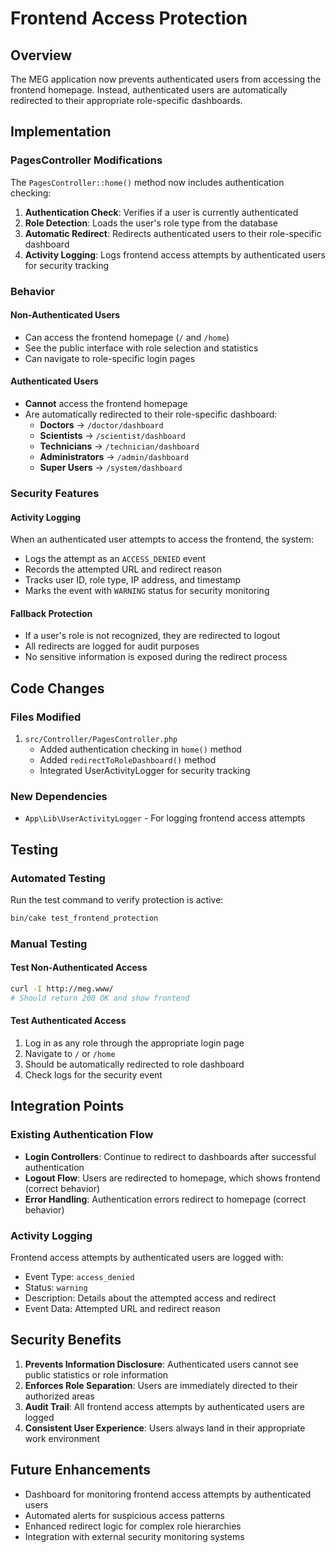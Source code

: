 # Frontend Access Protection

## Overview
The MEG application now prevents authenticated users from accessing the frontend homepage. Instead, authenticated users are automatically redirected to their appropriate role-specific dashboards.

## Implementation

### PagesController Modifications
The `PagesController::home()` method now includes authentication checking:

1. **Authentication Check**: Verifies if a user is currently authenticated
2. **Role Detection**: Loads the user's role type from the database
3. **Automatic Redirect**: Redirects authenticated users to their role-specific dashboard
4. **Activity Logging**: Logs frontend access attempts by authenticated users for security tracking

### Behavior

#### Non-Authenticated Users
- Can access the frontend homepage (`/` and `/home`)
- See the public interface with role selection and statistics
- Can navigate to role-specific login pages

#### Authenticated Users
- **Cannot** access the frontend homepage
- Are automatically redirected to their role-specific dashboard:
  - **Doctors** → `/doctor/dashboard`
  - **Scientists** → `/scientist/dashboard`
  - **Technicians** → `/technician/dashboard`
  - **Administrators** → `/admin/dashboard`
  - **Super Users** → `/system/dashboard`

### Security Features

#### Activity Logging
When an authenticated user attempts to access the frontend, the system:
- Logs the attempt as an `ACCESS_DENIED` event
- Records the attempted URL and redirect reason
- Tracks user ID, role type, IP address, and timestamp
- Marks the event with `WARNING` status for security monitoring

#### Fallback Protection
- If a user's role is not recognized, they are redirected to logout
- All redirects are logged for audit purposes
- No sensitive information is exposed during the redirect process

## Code Changes

### Files Modified
1. `src/Controller/PagesController.php`
   - Added authentication checking in `home()` method
   - Added `redirectToRoleDashboard()` method
   - Integrated UserActivityLogger for security tracking

### New Dependencies
- `App\Lib\UserActivityLogger` - For logging frontend access attempts

## Testing

### Automated Testing
Run the test command to verify protection is active:
```bash
bin/cake test_frontend_protection
```

### Manual Testing

#### Test Non-Authenticated Access
```bash
curl -I http://meg.www/
# Should return 200 OK and show frontend
```

#### Test Authenticated Access
1. Log in as any role through the appropriate login page
2. Navigate to `/` or `/home`
3. Should be automatically redirected to role dashboard
4. Check logs for the security event

## Integration Points

### Existing Authentication Flow
- **Login Controllers**: Continue to redirect to dashboards after successful authentication
- **Logout Flow**: Users are redirected to homepage, which shows frontend (correct behavior)
- **Error Handling**: Authentication errors redirect to homepage (correct behavior)

### Activity Logging
Frontend access attempts by authenticated users are logged with:
- Event Type: `access_denied`
- Status: `warning`
- Description: Details about the attempted access and redirect
- Event Data: Attempted URL and redirect reason

## Security Benefits
1. **Prevents Information Disclosure**: Authenticated users cannot see public statistics or role information
2. **Enforces Role Separation**: Users are immediately directed to their authorized areas
3. **Audit Trail**: All frontend access attempts by authenticated users are logged
4. **Consistent User Experience**: Users always land in their appropriate work environment

## Future Enhancements
- Dashboard for monitoring frontend access attempts by authenticated users
- Automated alerts for suspicious access patterns
- Enhanced redirect logic for complex role hierarchies
- Integration with external security monitoring systems